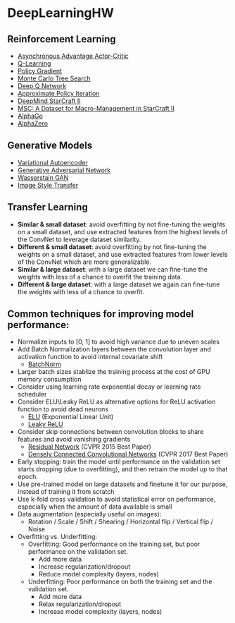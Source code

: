 # DeepLearningHW

## Reinforcement Learning
* [Asynchronous Advantage Actor-Critic](https://medium.com/emergent-future/simple-reinforcement-learning-with-tensorflow-part-8-asynchronous-actor-critic-agents-a3c-c88f72a5e9f2)
* [Q-Learning](https://link.springer.com/article/10.1007/BF00992698)
* [Policy Gradient](https://homes.cs.washington.edu/~todorov/courses/amath579/reading/PolicyGradient.pdf)
* [Monte Carlo Tree Search](http://mcts.ai/pubs/mcts-survey-master.pdf)
* [Deep Q Network](https://www.cs.toronto.edu/~vmnih/docs/dqn.pdf)
* [Approximate Policy Iteration](https://link.springer.com/article/10.1007/s11768-011-1005-3)
* [DeepMind StarCraft II](https://arxiv.org/abs/1708.04782)
* [MSC: A Dataset for Macro-Management in StarCraft II](https://arxiv.org/abs/1710.03131)
* [AlphaGo](https://www.nature.com/articles/nature16961)
* [AlphaZero](https://www.nature.com/articles/nature24270)

## Generative Models
* [Variational Autoencoder](http://kvfrans.com/variational-autoencoders-explained/)
* [Generative Adversarial Network](https://deeplearning4j.org/generative-adversarial-network)
* [Wasserstain GAN](https://arxiv.org/abs/1701.07875)
* [Image Style Transfer](https://www.cv-foundation.org/openaccess/content_cvpr_2016/papers/Gatys_Image_Style_Transfer_CVPR_2016_paper.pdf)

## Transfer Learning
* **Similar & small dataset**: avoid overfitting by not fine-tuning the weights on a small dataset, and use extracted features from the highest levels of the ConvNet to leverage dataset similarity.
* **Different & small dataset**: avoid overfitting by not fine-tuning the weights on a small dataset, and use extracted features from lower levels of the ConvNet which are more generalizable.
* **Similar & large dataset**: with a large dataset we can fine-tune the weights with less of a chance to overfit the training data.
* **Different & large dataset**: with a large dataset we again can fine-tune the weights with less of a chance to overfit.

## Common techniques for improving model performance:
* Normalize inputs to [0, 1] to avoid high variance due to uneven scales
* Add Batch Normalization layers between the convolution layer and activation function to avoid internal covariate shift
   * [BatchNorm](https://www.tensorflow.org/api_docs/python/tf/nn/batch_normalization)
* Larger batch sizes stablize the training process at the cost of GPU memory consumption
* Consider using learning rate exponential decay or learning rate scheduler
* Consider ELU\Leaky ReLU as alternative options for ReLU activation function to avoid dead neurons
   * [ELU](https://www.tensorflow.org/api_docs/python/tf/nn/elu) (Exponential Linear Unit)
   * [Leaky ReLU](https://www.tensorflow.org/api_docs/python/tf/nn/leaky_relu)
* Consider skip connections between convolution blocks to share features and avoid vanishing gradients
   * [Residual Network](https://arxiv.org/abs/1512.03385) (CVPR 2015 Best Paper)
   * [Densely Connected Convolutional Networks](http://openaccess.thecvf.com/content_cvpr_2017/papers/Huang_Densely_Connected_Convolutional_CVPR_2017_paper.pdf) (CVPR 2017 Best Paper)
* Early stopping: train the model until performance on the validation set starts dropping (due to overfitting), and then retrain the model up to that epoch. 
* Use pre-trained model on large datasets and finetune it for our purpose, instead of training it from scratch
* Use k-fold cross validation to avoid statistical error on performance, especially when the amount of data available is small
* Data augmentation (especially useful on images):
    * Rotation / Scale / Shift / Shearing / Horizontal flip / Vertical flip / Noise
* Overfitting vs. Underfitting:
    * Overfitting: Good performance on the training set, but poor performance on the validation set. 
        * Add more data
        * Increase regularization/dropout
        * Reduce model complexity (layers, nodes)
    * Underfitting: Poor performance on both the training set and the validation set. 
        * Add more data
        * Relax regularization/dropout
        * Increase model complexity (layers, nodes)
